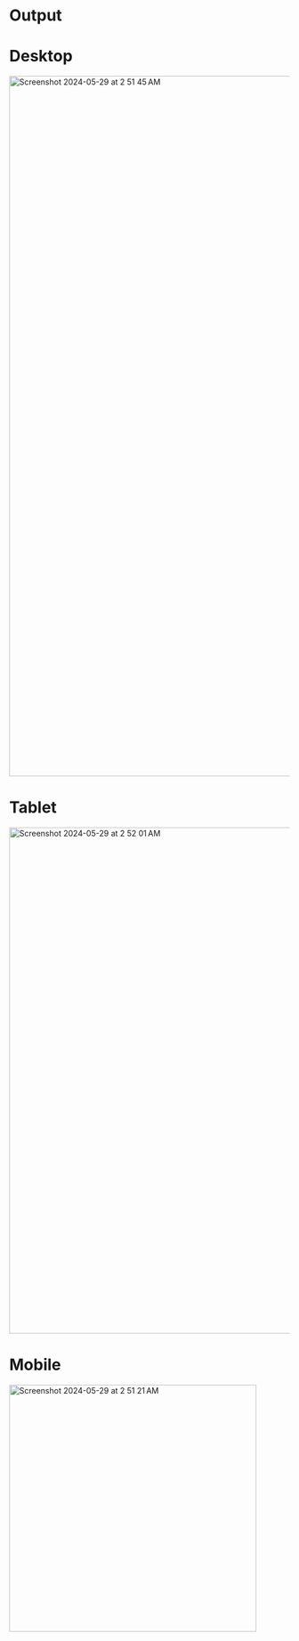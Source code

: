 # Output
# Desktop
<img width="1259" alt="Screenshot 2024-05-29 at 2 51 45 AM" src="https://github.com/prakash-jbb/React_router_project/assets/125156514/e1382056-5dc2-450f-b0d0-52b0c7c52c64">

# Tablet
<img width="910" alt="Screenshot 2024-05-29 at 2 52 01 AM" src="https://github.com/prakash-jbb/React_router_project/assets/125156514/f30d61de-0950-471a-951a-399d485478e0">

# Mobile
<img width="444" alt="Screenshot 2024-05-29 at 2 51 21 AM" src="https://github.com/prakash-jbb/React_router_project/assets/125156514/b6f68108-1121-4b9e-a45f-c41a09b0e65c">
